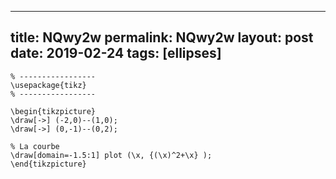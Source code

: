 ---
 title: NQwy2w
 permalink: NQwy2w
 layout: post
 date: 2019-02-24
 tags: [ellipses]
 ---

```latex% Dans le préambule
% -----------------
\usepackage{tikz}
% -----------------

\begin{tikzpicture}
\draw[->] (-2,0)--(1,0);
\draw[->] (0,-1)--(0,2);

% La courbe
\draw[domain=-1.5:1] plot (\x, {(\x)^2+\x} );
\end{tikzpicture}
```